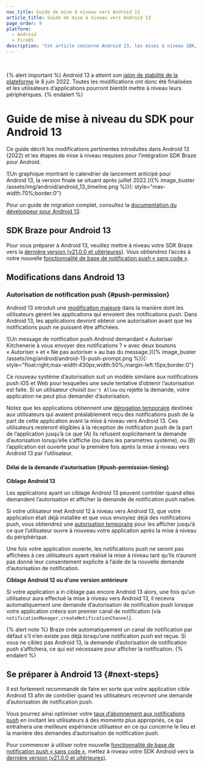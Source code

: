 ```yaml
---
nav_title: Guide de mise à niveau vers Android 13
article_title: Guide de mise à niveau vers Android 13
page_order: 9
platform: 
  - Android
  - FireOS
description: "Cet article concerne Android 13, les mises à niveau SDK, les modifications apportées aux autorisations des notifications push, la compatibilité SDK, etc."
---
```

<br>

{% alert important %}
Android 13 a atteint son [jalon de stabilité de la plateforme](https://developer.android.com/about/versions/13/overview#platform_stability) le 8 juin 2022. Toutes les modifications ont donc été finalisées et les utilisateurs d’applications pourront bientôt mettre à niveau leurs périphériques.
{% endalert %}

# Guide de mise à niveau du SDK pour Android 13

Ce guide décrit les modifications pertinentes introduites dans Android 13 (2022) et les étapes de mise à niveau requises pour l’intégration SDK Braze pour Android.

![Un graphique montrant le calendrier de lancement anticipé pour Android 13, la version finale se situant après juillet 2022.]({% image_buster /assets/img/android/android_13_timeline.png %}){: style="max-width:70%;border:0"}

Pour un guide de migration complet, consultez la [documentation du développeur pour Android 13][2].

## SDK Braze pour Android 13

Pour vous préparer à Android 13, veuillez mettre à niveau votre SDK Braze vers la [dernière version (v21.0.0 et ultérieures)][1]. Vous obtiendrez l’accès à notre nouvelle [fonctionnalité de base de notification push « sans code »][7].

## Modifications dans Android 13

### Autorisation de notification push {#push-permission}

Android 13 introduit une [modification majeure][3] dans la manière dont les utilisateurs gèrent les applications qui envoient des notifications push. Dans Android 13, les applications devront obtenir une autorisation avant que les notifications push ne puissent être affichées. 

![Un message de notification push Android demandant « Autoriser Kitchenerie à vous envoyer des notifications ? » avec deux boutons « Autoriser » et « Ne pas autoriser » au bas du message.]({% image_buster /assets/img/android/android-13-push-prompt.png %}){: style="float:right;max-width:430px;width:50%;margin-left:15px;border:0"}

Ce nouveau système d’autorisation suit un modèle similaire aux notifications push iOS et Web pour lesquelles une seule tentative d’obtenir l’autorisation est faite. Si un utilisateur choisit `Don't Allow` ou rejette la demande, votre application ne peut plus demander d’autorisation.

Notez que les applications obtiennent une [dérogation temporaire][4] destinée aux utilisateurs qui avaient préalablement reçu des notifications push de la part de cette application avant la mise à niveau vers Android 13. Ces utilisateurs resteront éligibles à la réception de notification push de la part de l’application jusqu’à ce que (A) ils refusent explicitement la demande d’autorisation lorsqu’elle s’affiche (ou dans les paramètres système), ou (B) l’application est ouverte pour la première fois après la mise à niveau vers Android 13 par l’utilisateur.

#### Délai de la demande d’autorisation {#push-permission-timing}

**Ciblage Android 13**

Les applications ayant un ciblage Android 13 peuvent contrôler quand elles demandent l’autorisation et afficher la demande de notification push native. 

Si votre utilisateur met Android 12 à niveau vers Android 13, que votre application était déjà installée et que vous envoyiez déjà des notifications push, vous obtiendrez une [autorisation temporaire][4] pour les afficher jusqu’à ce que l’utilisateur ouvre à nouveau votre application après la mise à niveau du périphérique.

Une fois votre application ouverte, les notifications push ne seront pas affichées à ces utilisateurs ayant réalisé la mise à niveau tant qu’ils n’auront pas donné leur consentement explicite à l’aide de la nouvelle demande d’autorisation de notification.

**Ciblage Android 12 ou d’une version antérieure**

Si votre application a in ciblage pas encore Android 13 alors, une fois qu’un utilisateur aura effectué la mise à niveau vers Android 13, il recevra automatiquement une demande d’autorisation de notification push lorsque votre application créera son premier canal de notification (via `notificationManager.createNotificationChannel`). 

{% alert note %}
Braze crée automatiquement un canal de notification par défaut s’il n’en existe pas déjà lorsqu’une notification push est reçue. Si vous ne ciblez pas Android 13, la demande d’autorisation de notification push s’affichera, ce qui est nécessaire pour afficher la notification.
{% endalert %}

## Se préparer à Android 13 {#next-steps}

Il est fortement recommandé de faire en sorte que votre application cible Android 13 afin de contrôler quand les utilisateurs recevront une demande d’autorisation de notification push.

Vous pourrez ainsi optimiser votre [taux d’abonnement aux notifications push][6] en invitant les utilisateurs à des moments plus appropriés, ce qui entraînera une meilleure expérience utilisateur en ce qui concerne le lieu et la manière des demandes d’autorisation de notification push.

Pour commencer à utiliser notre nouvelle [fonctionnalité de base de notification push « sans code »][7], mettez à niveau votre SDK Android vers la [dernière version (v21.0.0 et ultérieures)][1].

[1]: https://github.com/Appboy/appboy-android-sdk/blob/master/CHANGELOG.md#2100
[2]: https://developer.android.com/about/versions/13
[3]: https://developer.android.com/about/versions/13/changes/notification-permission
[4]: https://developer.android.com/about/versions/13/changes/notification-permission#eligibility
[5]: https://developer.android.com/about/versions/13/overview#platform_stability
[6]: https://www.braze.com/resources/articles/android-13-developer-preview-push-opt-ins-arrive-for-android-apps
[7]: https://www.braze.com/docs/user_guide/message_building_by_channel/push/push_primer_messages/
